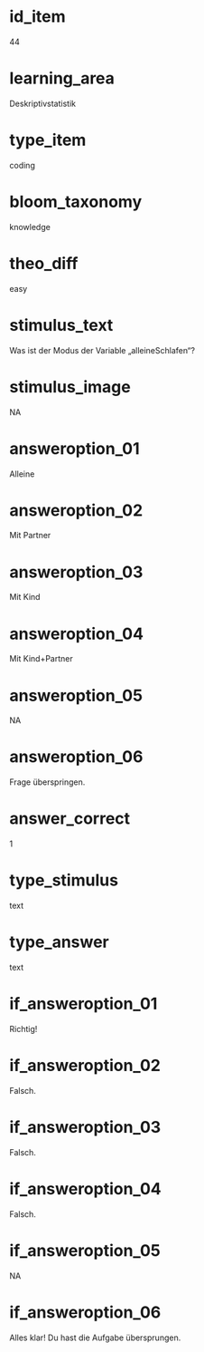 # id_item
44

# learning_area
Deskriptivstatistik

# type_item
coding

# bloom_taxonomy
knowledge

# theo_diff
easy

# stimulus_text
Was ist der Modus der Variable „alleineSchlafen“?

# stimulus_image
NA

# answeroption_01
Alleine

# answeroption_02
Mit Partner

# answeroption_03
Mit Kind

# answeroption_04
Mit Kind+Partner

# answeroption_05
NA

# answeroption_06
Frage überspringen.

# answer_correct
1

# type_stimulus
text

# type_answer
text

# if_answeroption_01
Richtig!

# if_answeroption_02
Falsch.

# if_answeroption_03
Falsch.

# if_answeroption_04
Falsch.

# if_answeroption_05
NA

# if_answeroption_06
Alles klar! Du hast die Aufgabe übersprungen.

